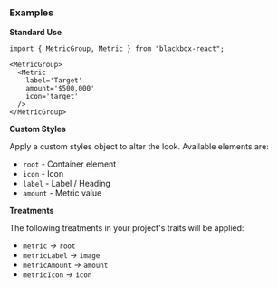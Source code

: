### Examples

**Standard Use**

```
import { MetricGroup, Metric } from "blackbox-react";

<MetricGroup>
  <Metric
    label='Target'
    amount='$500,000'
    icon='target'
  />
</MetricGroup>
```

**Custom Styles**

Apply a custom styles object to alter the look. Available elements are:

- `root` - Container element
- `icon` - Icon
- `label` - Label / Heading
- `amount` - Metric value

**Treatments**

The following treatments in your project's traits will be applied:

- `metric` -> `root`
- `metricLabel` -> `image`
- `metricAmount` -> `amount`
- `metricIcon` -> `icon`
